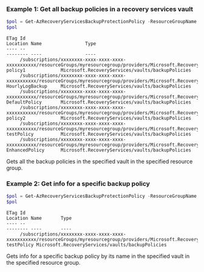 ### Example 1: Get all backup policies in a recovery services vault
```powershell
$pol = Get-AzRecoveryServicesBackupProtectionPolicy -ResourceGroupName "myresourcegroup" -VaultName "myvault"
$pol
```                                                                                                                                                                                                                                                                                                                                                                                                                                                                                                                                                                                                                                                                                                                                                                                                                                                                                                                                                                                                                                                                                                                                                                                                                                                                                                                                                                                                                                                                                                                                                                                                                                                                                                                                                                                                                                                                                                                                                                                                                                 


```output
ETag Id                                                                                                                                                                           Location Name                Type
---- --                                                                                                                                                                           -------- ----                ----
     /subscriptions/xxxxxxxx-xxxx-xxxx-xxxx-xxxxxxxxxxx/resourceGroups/myresourcegroup/providers/Microsoft.RecoveryServices/vaults/myvault/backupPolicies/policy1                          policy1             Microsoft.RecoveryServices/vaults/backupPolicies
     /subscriptions/xxxxxxxx-xxxx-xxxx-xxxx-xxxxxxxxxxx/resourceGroups/myresourcegroup/providers/Microsoft.RecoveryServices/vaults/myvault/backupPolicies/HourlyLogBackup                  HourlyLogBackup     Microsoft.RecoveryServices/vaults/backupPolicies
     /subscriptions/xxxxxxxx-xxxx-xxxx-xxxx-xxxxxxxxxxx/resourceGroups/myresourcegroup/providers/Microsoft.RecoveryServices/vaults/myvault/backupPolicies/DefaultPolicy                    DefaultPolicy       Microsoft.RecoveryServices/vaults/backupPolicies
     /subscriptions/xxxxxxxx-xxxx-xxxx-xxxx-xxxxxxxxxxx/resourceGroups/myresourcegroup/providers/Microsoft.RecoveryServices/vaults/myvault/backupPolicies/policy2                          policy2             Microsoft.RecoveryServices/vaults/backupPolicies
     /subscriptions/xxxxxxxx-xxxx-xxxx-xxxx-xxxxxxxxxxx/resourceGroups/myresourcegroup/providers/Microsoft.RecoveryServices/vaults/myvault/backupPolicies/testPolicy                       testPolicy          Microsoft.RecoveryServices/vaults/backupPolicies
     /subscriptions/xxxxxxxx-xxxx-xxxx-xxxx-xxxxxxxxxxx/resourceGroups/myresourcegroup/providers/Microsoft.RecoveryServices/vaults/myvault/backupPolicies/EnhancedPolicy                   EnhancedPolicy      Microsoft.RecoveryServices/vaults/backupPolicies
```


Gets all the backup policies in the specified vault in the specified resource group.

### Example 2: Get info for a specific backup policy
```powershell
$pol = Get-AzRecoveryServicesBackupProtectionPolicy -ResourceGroupName "myresourcegroup" -VaultName "myvault" -Name "DefaultPolicy"
$pol 
```

```output
ETag Id                                                                                                                                                                           Location Name       Type
---- --                                                                                                                                                                           -------- ----       ----
     /subscriptions/xxxxxxxx-xxxx-xxxx-xxxx-xxxxxxxxxxx/resourceGroups/myresourcegroup/providers/Microsoft.RecoveryServices/vaults/myvault/backupPolicies/testPolicy                       testPolicy Microsoft.RecoveryServices/vaults/backupPolicies

```

Gets info for a specific backup policy by its name in the specified vault in the specified resource group.
